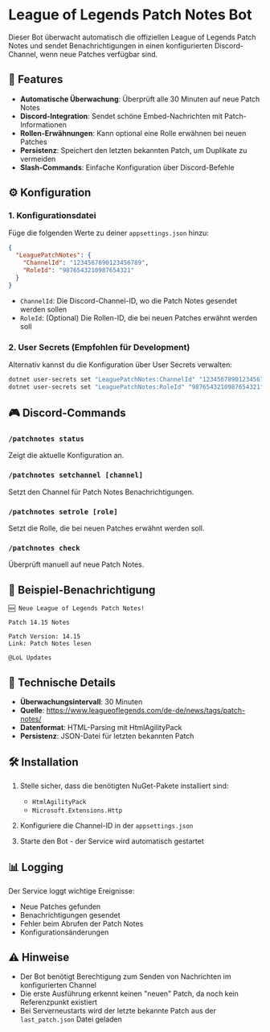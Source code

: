 # League of Legends Patch Notes Bot

Dieser Bot überwacht automatisch die offiziellen League of Legends Patch Notes und sendet Benachrichtigungen in einen konfigurierten Discord-Channel, wenn neue Patches verfügbar sind.

## 🚀 Features

- **Automatische Überwachung**: Überprüft alle 30 Minuten auf neue Patch Notes
- **Discord-Integration**: Sendet schöne Embed-Nachrichten mit Patch-Informationen
- **Rollen-Erwähnungen**: Kann optional eine Rolle erwähnen bei neuen Patches
- **Persistenz**: Speichert den letzten bekannten Patch, um Duplikate zu vermeiden
- **Slash-Commands**: Einfache Konfiguration über Discord-Befehle

## ⚙️ Konfiguration

### 1. Konfigurationsdatei

Füge die folgenden Werte zu deiner `appsettings.json` hinzu:

```json
{
  "LeaguePatchNotes": {
    "ChannelId": "1234567890123456789",
    "RoleId": "9876543210987654321"
  }
}
```

- `ChannelId`: Die Discord-Channel-ID, wo die Patch Notes gesendet werden sollen
- `RoleId`: (Optional) Die Rollen-ID, die bei neuen Patches erwähnt werden soll

### 2. User Secrets (Empfohlen für Development)

Alternativ kannst du die Konfiguration über User Secrets verwalten:

```bash
dotnet user-secrets set "LeaguePatchNotes:ChannelId" "1234567890123456789"
dotnet user-secrets set "LeaguePatchNotes:RoleId" "9876543210987654321"
```

## 🎮 Discord-Commands

### `/patchnotes status`
Zeigt die aktuelle Konfiguration an.

### `/patchnotes setchannel [channel]`
Setzt den Channel für Patch Notes Benachrichtigungen.

### `/patchnotes setrole [role]`
Setzt die Rolle, die bei neuen Patches erwähnt werden soll.

### `/patchnotes check`
Überprüft manuell auf neue Patch Notes.

## 📝 Beispiel-Benachrichtigung

```
🆕 Neue League of Legends Patch Notes!

Patch 14.15 Notes

Patch Version: 14.15
Link: Patch Notes lesen

@LoL Updates
```

## 🔧 Technische Details

- **Überwachungsintervall**: 30 Minuten
- **Quelle**: https://www.leagueoflegends.com/de-de/news/tags/patch-notes/
- **Datenformat**: HTML-Parsing mit HtmlAgilityPack
- **Persistenz**: JSON-Datei für letzten bekannten Patch

## 🛠️ Installation

1. Stelle sicher, dass die benötigten NuGet-Pakete installiert sind:
   - `HtmlAgilityPack`
   - `Microsoft.Extensions.Http`

2. Konfiguriere die Channel-ID in der `appsettings.json`

3. Starte den Bot - der Service wird automatisch gestartet

## 📊 Logging

Der Service loggt wichtige Ereignisse:
- Neue Patches gefunden
- Benachrichtigungen gesendet
- Fehler beim Abrufen der Patch Notes
- Konfigurationsänderungen

## ⚠️ Hinweise

- Der Bot benötigt Berechtigung zum Senden von Nachrichten im konfigurierten Channel
- Die erste Ausführung erkennt keinen "neuen" Patch, da noch kein Referenzpunkt existiert
- Bei Serverneustarts wird der letzte bekannte Patch aus der `last_patch.json` Datei geladen
